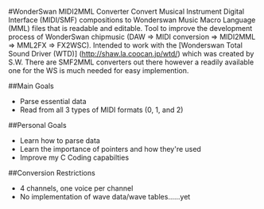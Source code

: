 #WonderSwan MIDI2MML Converter
Convert Musical Instrument Digital Interface (MIDI/SMF) compositions to Wonderswan Music Macro Language (MML) files that is readable and editable. Tool to improve the development process of WonderSwan chipmusic (DAW => MIDI conversion => MIDI2MML => MML2FX => FX2WSC). Intended to work with the [Wonderswan Total Sound Driver (WTD)] (http://shaw.la.coocan.jp/wtd/) which was created by S.W. There are SMF2MML converters out there however a readily available one for the WS is much needed for easy implemention. 

##Main Goals
* Parse essential data
* Read from all 3 types of MIDI formats (0, 1, and 2)

##Personal Goals
* Learn how to parse data
* Learn the importance of pointers and how they're used
* Improve my C Coding capabilties

##Conversion Restrictions
* 4 channels, one voice per channel
* No implementation of wave data/wave tables......yet
